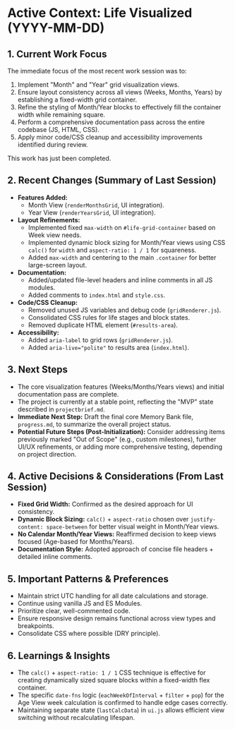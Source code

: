 # Active Context: Life Visualized (YYYY-MM-DD)

## 1. Current Work Focus

The immediate focus of the most recent work session was to:
1.  Implement "Month" and "Year" grid visualization views.
2.  Ensure layout consistency across all views (Weeks, Months, Years) by establishing a fixed-width grid container.
3.  Refine the styling of Month/Year blocks to effectively fill the container width while remaining square.
4.  Perform a comprehensive documentation pass across the entire codebase (JS, HTML, CSS).
5.  Apply minor code/CSS cleanup and accessibility improvements identified during review.

This work has just been completed.

## 2. Recent Changes (Summary of Last Session)

*   **Features Added:**
    *   Month View (`renderMonthsGrid`, UI integration).
    *   Year View (`renderYearsGrid`, UI integration).
*   **Layout Refinements:**
    *   Implemented fixed `max-width` on `#life-grid-container` based on Week view needs.
    *   Implemented dynamic block sizing for Month/Year views using CSS `calc()` for `width` and `aspect-ratio: 1 / 1` for squareness.
    *   Added `max-width` and centering to the main `.container` for better large-screen layout.
*   **Documentation:**
    *   Added/updated file-level headers and inline comments in all JS modules.
    *   Added comments to `index.html` and `style.css`.
*   **Code/CSS Cleanup:**
    *   Removed unused JS variables and debug code (`gridRenderer.js`).
    *   Consolidated CSS rules for life stages and block states.
    *   Removed duplicate HTML element (`#results-area`).
*   **Accessibility:**
    *   Added `aria-label` to grid rows (`gridRenderer.js`).
    *   Added `aria-live="polite"` to results area (`index.html`).

## 3. Next Steps

*   The core visualization features (Weeks/Months/Years views) and initial documentation pass are complete.
*   The project is currently at a stable point, reflecting the "MVP" state described in `projectbrief.md`.
*   **Immediate Next Step:** Draft the final core Memory Bank file, `progress.md`, to summarize the overall project status.
*   **Potential Future Steps (Post-Initialization):** Consider addressing items previously marked "Out of Scope" (e.g., custom milestones), further UI/UX refinements, or adding more comprehensive testing, depending on project direction.

## 4. Active Decisions & Considerations (From Last Session)

*   **Fixed Grid Width:** Confirmed as the desired approach for UI consistency.
*   **Dynamic Block Sizing:** `calc()` + `aspect-ratio` chosen over `justify-content: space-between` for better visual weight in Month/Year views.
*   **No Calendar Month/Year Views:** Reaffirmed decision to keep views focused (Age-based for Months/Years).
*   **Documentation Style:** Adopted approach of concise file headers + detailed inline comments.

## 5. Important Patterns & Preferences

*   Maintain strict UTC handling for all date calculations and storage.
*   Continue using vanilla JS and ES Modules.
*   Prioritize clear, well-commented code.
*   Ensure responsive design remains functional across view types and breakpoints.
*   Consolidate CSS where possible (DRY principle).

## 6. Learnings & Insights

*   The `calc()` + `aspect-ratio: 1 / 1` CSS technique is effective for creating dynamically sized square blocks within a fixed-width flex container.
*   The specific `date-fns` logic (`eachWeekOfInterval` + `filter` + `pop`) for the Age View week calculation is confirmed to handle edge cases correctly.
*   Maintaining separate state (`lastCalcData`) in `ui.js` allows efficient view switching without recalculating lifespan.
